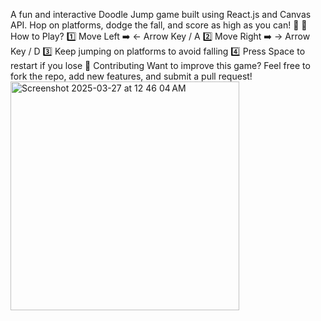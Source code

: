 A fun and interactive Doodle Jump game built using React.js and Canvas API. Hop on platforms, dodge the fall, and score as high as you can! 🚀
🎯 How to Play?
1️⃣ Move Left ➡️ ← Arrow Key / A
2️⃣ Move Right ➡️ → Arrow Key / D
3️⃣ Keep jumping on platforms to avoid falling
4️⃣ Press Space to restart if you lose
🤝 Contributing
Want to improve this game? Feel free to fork the repo, add new features, and submit a pull request!
<img width="366" alt="Screenshot 2025-03-27 at 12 46 04 AM" src="https://github.com/user-attachments/assets/20cbb3d8-e975-46d1-90cf-616eed59dce2" />
